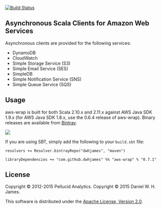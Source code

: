 [![Build Status](https://travis-ci.org/dwhjames/aws-wrap.svg?branch=master)](https://travis-ci.org/dwhjames/aws-wrap)

## Asynchronous Scala Clients for Amazon Web Services

Asynchronous clients are provided for the following services:

 * DynamoDB
 * CloudWatch
 * Simple Storage Service (S3)
 * Simple Email Service (SES)
 * SimpleDB
 * Simple Notification Service (SNS)
 * Simple Queue Service (SQS)

## Usage

aws-wrap is built for both Scala 2.10.x and 2.11.x against AWS Java SDK 1.9.x (for AWS Java SDK 1.8.x, use the 0.6.4 release of aws-wrap). Binary releases are available from [Bintray]('https://bintray.com/dwhjames/maven/aws-wrap/view?source=watch').

<a href='https://bintray.com/dwhjames/maven/aws-wrap/view?source=watch' alt='Get automatic notifications about new "play-cors" versions'><img src='https://www.bintray.com/docs/images/bintray_badge_color.png'></a>

If you are using SBT, simply add the following to your `build.sbt` file:

```
resolvers += Resolver.bintrayRepo("dwhjames", "maven")

libraryDependencies += "com.github.dwhjames" %% "aws-wrap" % "0.7.1"
```

## License

Copyright © 2012-2015 Pellucid Analytics.
Copyright © 2015 Daniel W. H. James.

This software is distributed under the [Apache License, Version 2.0](LICENSE).
